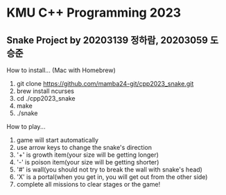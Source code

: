 # KMU C++ Programming 2023 

Snake Project by 20203139 정하람, 20203059 도승준
--
How to install... (Mac with Homebrew)
1. git clone https://github.com/mamba24-git/cpp2023_snake.git
2. brew install ncurses
3. cd ./cpp2023_snake
4. make
5. ./snake


How to play...
1. game will start automatically
2. use arrow keys to change the snake's direction
3. '+' is growth item(your size will be getting longer)
4. '-' is poison item(your size will be getting shorter)
5. '#' is wall(you should not try to break the wall with snake's head)
6. 'X' is a portal(when you get in, you will get out from the other side)
7. complete all missions to clear stages or the game!
